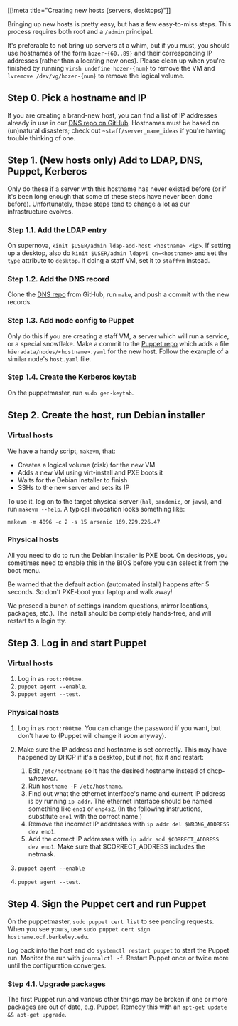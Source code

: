[[!meta title="Creating new hosts (servers, desktops)"]]

Bringing up new hosts is pretty easy, but has a few easy-to-miss steps. This
process requires both root and a `/admin` principal.

It's preferable to not bring up servers at a whim, but if you must, you should
use hostnames of the form `hozer-{60..89}` and their corresponding IP addresses
(rather than allocating new ones). Please clean up when you're finished by
running `virsh undefine hozer-{num}` to remove the VM and `lvremove
/dev/vg/hozer-{num}` to remove the logical volume.


## Step 0. Pick a hostname and IP

If you are creating a brand-new host, you can find a list of IP addresses
already in use in our [DNS repo on GitHub][github-ip-list]. Hostnames must be
based on (un)natural disasters; check out `~staff/server_name_ideas` if you're
having trouble thinking of one.

[github-ip-list]: https://github.com/ocf/dns/blob/master/etc/zones/db.ocf.in-addr.arpa


## Step 1. (New hosts only) Add to LDAP, DNS, Puppet, Kerberos

Only do these if a server with this hostname has never existed before (or if
it's been long enough that some of these steps have never been done before).
Unfortunately, these steps tend to change a lot as our infrastructure evolves.


### Step 1.1. Add the LDAP entry

On supernova, `kinit $USER/admin ldap-add-host <hostname> <ip>`. If setting up
a desktop, also do `kinit $USER/admin ldapvi cn=<hostname>` and set the `type`
attribute to `desktop`. If doing a staff VM, set it to `staffvm` instead.


### Step 1.2. Add the DNS record

Clone the [DNS repo][github-dns] from GitHub, run `make`, and push a commit
with the new records.

[github-dns]: https://github.com/ocf/dns


### Step 1.3. Add node config to Puppet

Only do this if you are creating a staff VM, a server which will run a service,
or a special snowflake. Make a commit to the [Puppet repo][github-puppet] which
adds a file `hieradata/nodes/<hostname>.yaml` for the new host. Follow the
example of a similar node's `host.yaml` file.

[github-puppet]: https://github.com/ocf/puppet


### Step 1.4. Create the Kerberos keytab

On the puppetmaster, run `sudo gen-keytab`.


## Step 2. Create the host, run Debian installer


### Virtual hosts

We have a handy script, `makevm`, that:

* Creates a logical volume (disk) for the new VM
* Adds a new VM using virt-install and PXE boots it
* Waits for the Debian installer to finish
* SSHs to the new server and sets its IP

To use it, log on to the target physical server (`hal`, `pandemic`, or `jaws`),
and run `makevm --help`. A typical invocation looks something like:

    makevm -m 4096 -c 2 -s 15 arsenic 169.229.226.47


### Physical hosts

All you need to do to run the Debian installer is PXE boot. On desktops, you
sometimes need to enable this in the BIOS before you can select it from the
boot menu.

Be warned that the default action (automated install) happens after 5 seconds.
So don't PXE-boot your laptop and walk away!

We preseed a bunch of settings (random questions, mirror locations, packages,
etc.). The install should be completely hands-free, and will restart to a login
tty.


## Step 3. Log in and start Puppet

### Virtual hosts

1. Log in as `root:r00tme`.
2. `puppet agent --enable`.
3. `puppet agent --test`.


### Physical hosts

1. Log in as `root:r00tme`. You can change the password if you want, but don't
   have to (Puppet will change it soon anyway).
2. Make sure the IP address and hostname is set correctly. This may have
   happened by DHCP if it's a desktop, but if not, fix it and restart:

   1. Edit `/etc/hostname` so it has the desired hostname instead of
      dhcp-_whatever_.
   2. Run `hostname -F /etc/hostname`.
   3. Find out what the ethernet interface's name and current IP address is
      by running `ip addr`. The ethernet interface should be named something
      like `eno1` or `enp4s2`. (In the following instructions, substitute
      `eno1` with the correct name.)
   4. Remove the incorrect IP addresses with `ip addr del $WRONG_ADDRESS
      dev eno1`.
   5. Add the correct IP addresses with `ip addr add $CORRECT_ADDRESS
      dev eno1`. Make sure that $CORRECT_ADDRESS includes the netmask.

3. `puppet agent --enable`
4. `puppet agent --test`.


## Step 4. Sign the Puppet cert and run Puppet

On the puppetmaster, `sudo puppet cert list` to see pending requests. When you see
yours, use `sudo puppet cert sign hostname.ocf.berkeley.edu`.

Log back into the host and do `systemctl restart puppet` to start the Puppet
run. Monitor the run with `journalctl -f`. Restart Puppet once or twice more
until the configuration converges.


### Step 4.1. Upgrade packages

The first Puppet run and various other things may be broken if one or more
packages are out of date, e.g. Puppet. Remedy this with an `apt-get update &&
apt-get upgrade`.
